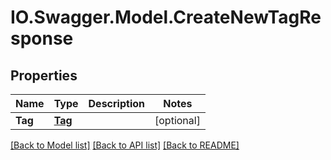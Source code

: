 # IO.Swagger.Model.CreateNewTagResponse
## Properties

Name | Type | Description | Notes
------------ | ------------- | ------------- | -------------
**Tag** | [**Tag**](Tag.md) |  | [optional] 

[[Back to Model list]](../README.md#documentation-for-models) [[Back to API list]](../README.md#documentation-for-api-endpoints) [[Back to README]](../README.md)

